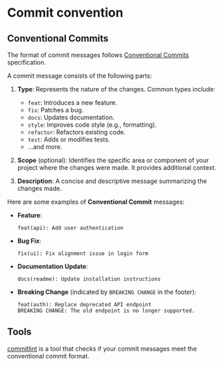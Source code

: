 # Commit convention

## Conventional Commits

The format of commit messages follows [Conventional Commits](https://www.conventionalcommits.org/en/v1.0.0/) specification.

A commit message consists of the following parts:

1. **Type**: Represents the nature of the changes. Common types include:
   - `feat`: Introduces a new feature.
   - `fix`: Patches a bug.
   - `docs`: Updates documentation.
   - `style`: Improves code style (e.g., formatting).
   - `refactor`: Refactors existing code.
   - `test`: Adds or modifies tests.
   - ...and more.

2. **Scope** (optional): Identifies the specific area or component of your project where the changes were made. It provides additional context.

3. **Description**: A concise and descriptive message summarizing the changes made.

Here are some examples of **Conventional Commit** messages:

- **Feature**:
  ```
  feat(api): Add user authentication
  ```

- **Bug Fix**:
  ```
  fix(ui): Fix alignment issue in login form
  ```

- **Documentation Update**:
  ```
  docs(readme): Update installation instructions
  ```

- **Breaking Change** (indicated by `BREAKING CHANGE` in the footer):
  ```
  feat(auth): Replace deprecated API endpoint
  BREAKING CHANGE: The old endpoint is no longer supported.
  ```


## Tools

[commitlint](https://github.com/conventional-changelog/commitlint) is a tool that checks if your commit messages meet the conventional commit format.
